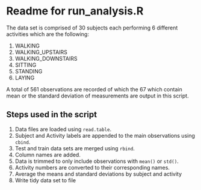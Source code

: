 Readme for run_analysis.R
==========================

The data set is comprised of 30 subjects each performing 6 different activities which are
the following:

1. WALKING
2. WALKING_UPSTAIRS
3. WALKING_DOWNSTAIRS
4. SITTING
5. STANDING
6. LAYING

A total of 561 observations are recorded of which the 67 which contain mean or the standard
deviation of measurements are output in this script.


Steps used in the script
--------------------------

1.  Data files are loaded using `read.table`.
2.  Subject and Activity labels are appended to the main observations using `cbind`.
3.  Test and train data sets are merged using `rbind`.
4.  Column names are added.
5.  Data is trimmed to only include observations with `mean()` or `std()`.
6.  Activity numbers are converted to their corresponding names.
7.  Average the means and standard deviations by subject and activity
8.  Write tidy data set to file
